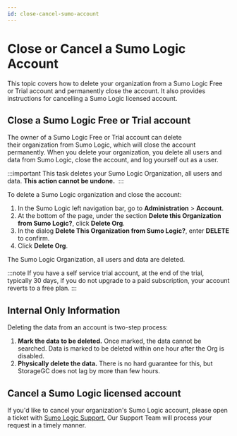 ```yaml
---
id: close-cancel-sumo-account
---
```


# Close or Cancel a Sumo Logic Account

This topic covers how to delete your organization from a Sumo Logic Free or Trial account and permanently close the account. It also provides instructions for cancelling a Sumo Logic licensed account. 

## Close a Sumo Logic Free or Trial account

The owner of a Sumo Logic Free or Trial account can delete their organization from Sumo Logic, which will close the account permanently. When you delete your organization, you delete all users and data from Sumo Logic, close the account, and log yourself out as a user.

:::important
This task deletes your Sumo Logic Organization, all users and data. **This action cannot be undone.** 
:::

To delete a Sumo Logic organization and close the account:

1. In the Sumo Logic left navigation bar, go to **Administration** \> **Account**.
1. At the bottom of the page, under the section **Delete this Organization from Sumo Logic?**, click **Delete Org**.
1. In the dialog **Delete This Organization from Sumo Logic?**, enter **DELETE** to confirm.
1. Click **Delete Org**.

The Sumo Logic Organization, all users and data are deleted.

:::note
If you have a self service trial account, at the end of the trial, typically 30 days, if you do not upgrade to a paid subscription, your account reverts to a free plan. 
:::

## Internal Only Information

Deleting the data from an account is two-step process:

1. **Mark the data to be deleted.** Once marked, the data cannot be searched. Data is marked to be deleted within one hour after the Org is disabled.
1. **Physically delete the data.** There is no hard guarantee for this, but StorageGC does not lag by more than few hours. 

## Cancel a Sumo Logic licensed account

If you'd like to cancel your organization's Sumo Logic account, please open a ticket with [Sumo Logic Support.](https://support.sumologic.com/hc/en-us/requests/news) Our Support Team will process your request in a timely manner.
